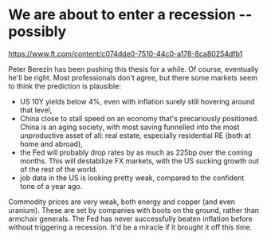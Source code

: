 # We are about to enter a recession -- possibly

https://www.ft.com/content/c074dde0-7510-44c0-a178-8ca80254dfb1

Peter Berezin has been pushing this thesis for a while. Of course, eventually he'll be right. Most professionals don't agree, but there some markets seem to think the prediction is plausible:

- US 10Y yields below 4%, even with inflation surely still hovering around that level,
- China close to stall speed on an economy that's precariously positioned. China is an aging society, with most saving funnelled into the most unproductive asset of all: real estate, especially residential RE (both at home and abroad),
- the Fed will probably drop rates by as much as 225bp over the coming months. This will destabilize FX markets, with the US sucking growth out of the rest of the world. 
- job data in the US is looking pretty weak, compared to the confident tone of a year ago.

Commodity prices are very weak, both energy and copper (and even uranium). These are set by companies with boots on the ground, rather than armchair generals. The Fed has never successfully beaten inflation before without triggering a recession. It'd be a miracle if it brought it off this time.
